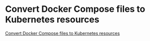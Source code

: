 # Convert Docker Compose files to Kubernetes resources
[Convert Docker Compose files to Kubernetes resources](https://aiwithcloud.com/2022/09/14/convert_docker_compose_files_to_kubernetes_resources/)